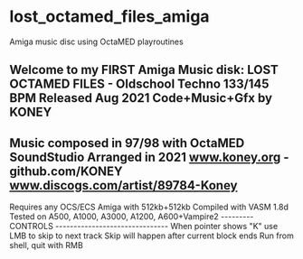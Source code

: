 # lost_octamed_files_amiga
Amiga music disc using OctaMED playroutines

Welcome to my FIRST Amiga Music disk:
LOST OCTAMED FILES  - Oldschool Techno 133/145 BPM
Released Aug 2021
Code+Music+Gfx by KONEY
-------------------------------------------------------
Music composed in 97/98 with OctaMED SoundStudio
Arranged in 2021
www.koney.org - github.com/KONEY
www.discogs.com/artist/89784-Koney
-------------------------------------------------------
Requires any OCS/ECS Amiga with 512kb+512kb
Compiled with VASM 1.8d
Tested on A500, A1000, A3000, A1200, A600+Vampire2
--------- CONTROLS -------------------------------
When pointer shows "K" use LMB to skip to next track
Skip will happen after current block ends
Run from shell, quit with RMB
